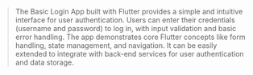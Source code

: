 > The Basic Login App built with Flutter provides a simple and intuitive interface for user authentication. Users can enter their credentials (username and password) to log in, with input validation and basic error handling. The app demonstrates core Flutter concepts like form handling, state management, and navigation. It can be easily extended to integrate with back-end services for user authentication and data storage.
